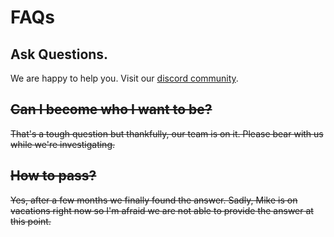 # FAQs

## Ask Questions.

We are happy to help you. Visit our [discord community](https://discord.gg/7CrQEyP).

## ~~Can I become who I want to be?~~

~~That's a tough question but thankfully, our team is on it. Please bear with us while we're investigating.~~

## ~~How to pass?~~

~~Yes, after a few months we finally found the answer. Sadly, Mike is on vacations right now so I'm afraid we are not able to provide the answer at this point.~~



